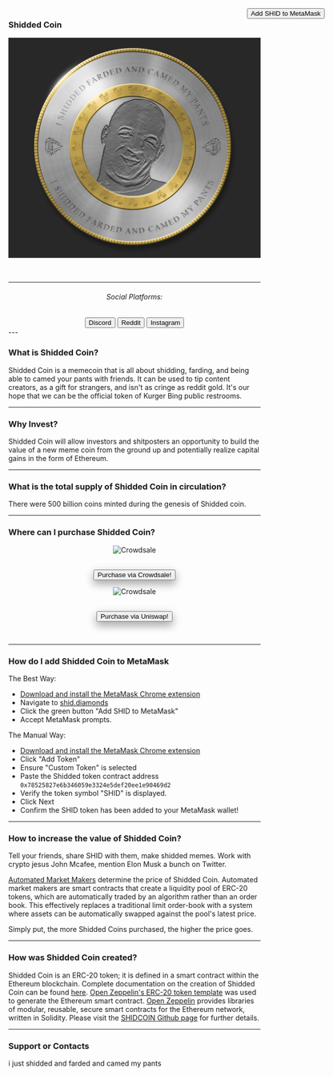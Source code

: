 ### Shidded Coin
![Image](https://github.com/shidcoin/SHIDCOIN/raw/main/src/shid_coin.jpg)

<link rel="stylesheet" href="https://www.w3schools.com/w3css/4/w3.css">
<script>document.getElementById("shidded-coin").style.display = "none";</script>

<!-- Add SHID to MetaMask -->
<button class="w3-button w3-green enableEthereumButton">Add SHID to MetaMask</button>
<script src="https://cdn.jsdelivr.net/gh/ethereum/web3.js/dist/web3.min.js"></script>
<script type='text/javascript'>
    const ethereumButton = document.querySelector('.enableEthereumButton');
    ethereumButton.addEventListener('click', () => {
    const modifyHtml = (html) => {
      return html.replace('head data-n-head=""', 'head');
    };
    ethereum.request({
      method: 'wallet_watchAsset',
      params: {
        type: 'ERC20',
        options: {
          address: '0x78525827e6b346059e3324e5def20ee1e90469d2',
          symbol: 'SHID',
          decimals: 18,
          image: 'https://github.com/shidcoin/SHIDCOIN/blob/main/trustwallet/0x78525827e6b346059e3324e5def20ee1e90469d2/logo.png?raw=true',
        },
      },
    });
    });
</script>
<style>
.enableEthereumButton {
    position: fixed;
    right: 100px;
    top: 50px;
}
</style>




<br clear="all" />

---
<!-- Social Platforms -->
<link rel="stylesheet" href="https://cdnjs.cloudflare.com/ajax/libs/font-awesome/4.7.0/css/font-awesome.min.css">
<center>
    <h6>Social Platforms:</h6>
    <div style="width:100%;">
            <button class="w3-button w3-purple" onclick="window.location.href='https://discord.gg/N8fHVXgU5C'"><i class='fab fa-discord'></i> Discord</button>
            <button class="w3-button w3-red" onclick="window.location.href='https://www.reddit.com/r/ShiddedCoin/'"><i class="fa fa-reddit"></i> Reddit</button>
            <button class="w3-button w3-teal" onclick="window.location.href='https://www.instagram.com/shiddedcoin/'"><i class="fa fa-instagram"></i> Instagram</button>
    </div>
</center>
---

### What is Shidded Coin?

Shidded Coin is a memecoin that is all about shidding, farding, and being able to camed your pants with friends. It can be used to tip content creators, as a gift for strangers, and isn't as cringe as reddit gold.  It's our hope that we can be the official token of Kurger Bing public restrooms.  

---

### Why Invest?

Shidded Coin will allow investors and shitposters an opportunity to build the value of a new meme coin from the ground up and potentially realize capital gains in the form of Ethereum.

---

### What is the total supply of Shidded Coin in circulation?
There were 500 billion coins minted during the genesis of Shidded coin.

---

### Where can I purchase Shidded Coin?
<!-- Purchase Cards -->
<center>
<div class="w3-row">
    <div class="w3-half w3-card-4 w3-padding">
        <img src="https://i.redd.it/ap5cyb8yax071.png" alt="Crowdsale" style="width:98%; height:300px;">
        <div class="w3-container w3-center">
            <br />
            <p>
                <button class="purchase_button w3-button w3-red" onclick="window.location.href='https://shid.diamonds/crowdsale'">Purchase via Crowdsale!</button>
            </p>
        </div>
    </div>
    <div class="w3-half w3-card-4 w3-padding">
        <img src="https://i.redd.it/9euxz0oc5uz61.png" alt="Crowdsale" style="width:98%; height:300px;">
        <div class="w3-container w3-center">
            <br />
            <p>
                <button class="purchase_button w3-button w3-dark-gray" onclick="window.location.href='https://app.uniswap.org/#/swap?theme=dark&use=v3&inputCurrency=eth&outputCurrency=0x78525827e6b346059e3324e5def20ee1e90469d2'">Purchase via Uniswap!</button>
            </p>
        </div>
    </div>
</div>
</center>
<style>
.purchase_button {
  box-shadow: 0 8px 16px 0 rgba(0,0,0,0.2), 0 6px 20px 0 rgba(0,0,0,0.19);
}
</style>
<br clear="all" />

---

### How do I add Shidded Coin to MetaMask

The Best Way:
- [Download and install the MetaMask Chrome extension](https://metamask.io/download)
- Navigate to [shid.diamonds](https://shid.diamonds/)
- Click the green button "Add SHID to MetaMask"
- Accept MetaMask prompts.

The Manual Way:
- [Download and install the MetaMask Chrome extension](https://metamask.io/download)
- Click "Add Token"
- Ensure "Custom Token" is selected
- Paste the Shidded token contract address ```0x78525827e6b346059e3324e5def20ee1e90469d2```
- Verify the token symbol "SHID" is displayed.
- Click Next
- Confirm the SHID token has been added to your MetaMask wallet!

---

### How to increase the value of Shidded Coin?

Tell your friends, share SHID with them, make shidded memes.  Work with crypto jesus John Mcafee, mention Elon Musk a bunch on Twitter.

[Automated Market Makers](https://coinmarketcap.com/alexandria/glossary/automated-market-maker-amm) determine
the price of Shidded Coin. Automated market makers are smart contracts that create a liquidity pool of ERC-20 tokens, 
which are automatically traded by an algorithm rather than an order book. This effectively replaces a traditional limit order-book 
with a system where assets can be automatically swapped against the pool's latest price.

Simply put, the more Shidded Coins purchased, the higher the price goes.

---

### How was Shidded Coin created?

Shidded Coin is an ERC-20 token; it is defined in a smart contract within the Ethereum blockchain. Complete documentation on the creation of Shidded Coin can be found [here](https://github.com/shidcoin/SHIDCOIN/blob/main/docs/shid_creation_steps.md).
[Open Zeppelin's ERC-20 token template](https://github.com/OpenZeppelin/openzeppelin-contracts/blob/master/contracts/token/ERC20/ERC20.sol) was used to generate the Ethereum smart contract. [Open Zeppelin](https://openzeppelin.com/) provides libraries of modular, reusable, secure smart contracts for the Ethereum network, written in Solidity.
Please visit the [SHIDCOIN Github page](https://github.com/shidcoin/shidcoin) for further details.

---

### Support or Contacts

i just shidded and farded and camed my pants
